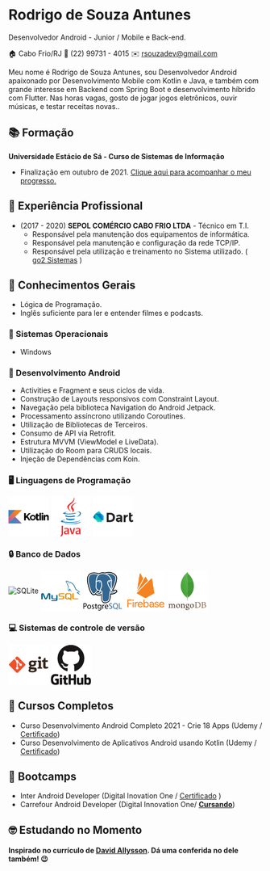 # Rodrigo de Souza Antunes
Desenvolvedor Android - Junior / Mobile e Back-end.

:house:    Cabo Frio/RJ 
:iphone:   (22) 99731 - 4015 
:envelope:  rsouzadev@gmail.com

Meu nome é Rodrigo de Souza Antunes, sou Desenvolvedor Android apaixonado por Desenvolvimento Mobile com Kotlin e  Java, e também com grande interesse em Backend com Spring Boot e desenvolvimento híbrido com Flutter. Nas horas vagas, gosto de jogar jogos eletrônicos, ouvir músicas, e testar receitas novas..

## :books: Formação 

**Universidade Estácio de Sá  - Curso de Sistemas de Informação**

- Finalização em outubro de 2021.
[Clique aqui para acompanhar o meu progresso.](Curso_Sistemas_de_Informação.md)

## :construction_worker: Experiência Profissional

* (2017 -  2020)
  **SEPOL COMÉRCIO CABO FRIO LTDA** -
  Técnico em T.I.
  * Responsável pela manutenção dos equipamentos de informática.
  * Responsável pela manutenção e configuração da rede TCP/IP. 
  * Responsável pela utilização  e treinamento no Sistema utilizado. ( [go2 Sistemas](https://www.go2sistemas.com.br/) )

## :thinking: Conhecimentos Gerais
* Lógica de Programação.
* Inglês suficiente para ler e entender filmes e podcasts.

### :bookmark: Sistemas Operacionais 
* Windows

### :robot: Desenvolvimento Android 
* Activities e Fragment e seus ciclos de vida.
* Construção de Layouts responsivos com Constraint Layout.
* Navegação pela biblioteca Navigation do Android Jetpack.
* Processamento assíncrono utilizando Coroutines.
* Utilização de Bibliotecas de Terceiros.
* Consumo de API via Retrofit.
* Estrutura MVVM (ViewModel e LiveData).
* Utilização do Room para CRUDS locais.
* Injeção de Dependências com Koin.

### :desktop_computer: Linguagens de Programação 
<div>
 <img align="center" alt="Kotlin" height="80" width="80" src="https://github.com/devicons/devicon/blob/9f4f5cdb393299a81125eb5127929ea7bfe42889/icons/kotlin/kotlin-original-wordmark.svg">
  <img align="center" alt="Java" height="80" width="80"  src="https://github.com/devicons/devicon/blob/9f4f5cdb393299a81125eb5127929ea7bfe42889/icons/java/java-original-wordmark.svg">
  <img align="center" alt="Dart" height="80" width="80" src="https://github.com/devicons/devicon/blob/9f4f5cdb393299a81125eb5127929ea7bfe42889/icons/dart/dart-original-wordmark.svg">
</div>

###  :lock: Banco de Dados 

<div>
<img align="center" alt="SQLite" height="60" width="144" src="https://www.sqlite.org/images/sqlite370_banner.gif">
<img align="center" alt="MySQL" height="80" width="80" src="https://github.com/devicons/devicon/blob/9f4f5cdb393299a81125eb5127929ea7bfe42889/icons/mysql/mysql-original-wordmark.svg">

<img align="center" alt="PostGreSQL" height="80" width="80" src="https://github.com/devicons/devicon/blob/9f4f5cdb393299a81125eb5127929ea7bfe42889/icons/postgresql/postgresql-original-wordmark.svg">

<img align="center" alt="Firebase" height="80" width="80" src="https://github.com/devicons/devicon/blob/9f4f5cdb393299a81125eb5127929ea7bfe42889/icons/firebase/firebase-plain-wordmark.svg">

<img align="center" alt="MongoDB" height="80" width="80" src="https://github.com/devicons/devicon/blob/9f4f5cdb393299a81125eb5127929ea7bfe42889/icons/mongodb/mongodb-original-wordmark.svg">
</div>

### :computer: Sistemas de controle de versão

<div>
 <img align="center" alt="Git" height="80" width="80" 
src="https://github.com/devicons/devicon/blob/9f4f5cdb393299a81125eb5127929ea7bfe42889/icons/git/git-original-wordmark.svg">
  <img align="center" alt="Github" height="80" width="80" 
src="https://github.com/devicons/devicon/blob/9f4f5cdb393299a81125eb5127929ea7bfe42889/icons/github/github-original-wordmark.svg">
</div>

## :book: Cursos Completos
* Curso Desenvolvimento Android Completo 2021 - Crie 18 Apps (Udemy / [Certificado](https://udemy-certificate.s3.amazonaws.com/pdf/UC-42858586-251a-46e1-a27a-e444e1e04595.pdf))
* Curso Desenvolvimento de Aplicativos Android usando Kotlin (Udemy / [Certificado](https://udemy-certificate.s3.amazonaws.com/pdf/UC-afeff81e-c9d8-4f4b-98c3-3393fee44155.pdf))

## :rocket: Bootcamps
* Inter Android Developer (Digital Inovation One / [Certificado](https://hermes.digitalinnovation.one/certificates/93D7AAEE.pdf) )
* Carrefour Android Developer (Digital Innovation One/ [**Cursando**]())

## :nerd_face: Estudando no Momento 

#### Inspirado no currículo de  [David Allysson](https://github.com/richmanzoli/curriculo). Dá uma conferida no dele também! :wink:
